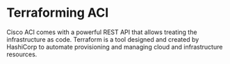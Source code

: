 # Terraforming ACI

Cisco ACI comes with a powerful REST API that allows treating the infrastructure as code. Terraform is a tool designed and created by HashiCorp to automate provisioning and managing cloud and infrastructure resources. 
